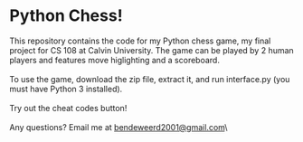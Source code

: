 # Python Chess!
This repository contains the code for my Python chess game, my final project for CS 108 at Calvin University.  The game can be played by 2 human players and features move higlighting and a scoreboard.\
\
To use the game, download the zip file, extract it, and run interface.py (you must have Python 3 installed).\
\
Try out the cheat codes button!\
\
Any questions? Email me at bendeweerd2001@gmail.com\

